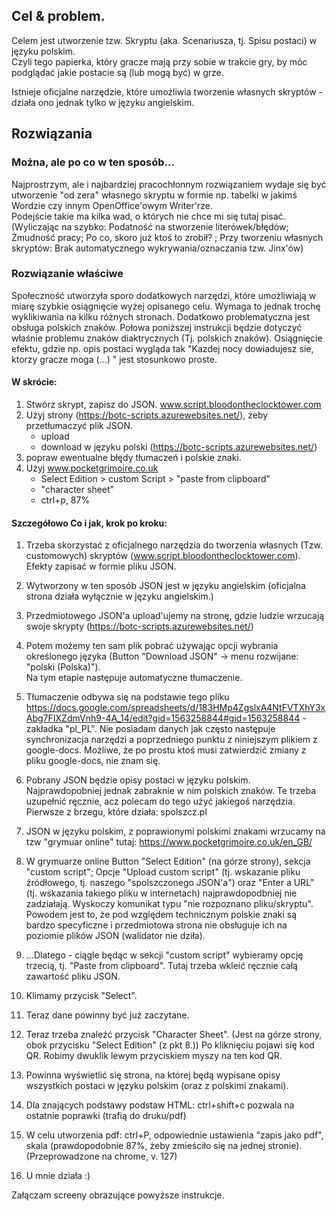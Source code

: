 ## Cel & problem.

Celem jest utworzenie tzw. Skryptu (aka. Scenariusza, tj. Spisu postaci) w języku polskim.  
Czyli tego papierka, który gracze mają przy sobie w trakcie gry, by móc podglądać jakie postacie są (lub mogą być) w grze.

Istnieje oficjalne narzędzie, które umożliwia tworzenie własnych skryptów - działa ono jednak tylko w języku angielskim.

## Rozwiązania

### Można, ale po co w ten sposób...

Najprostrzym, ale i najbardziej pracochłonnym rozwiązaniem wydaje się być utworzenie "od zera" własnego skryptu w formie np. tabelki w jakimś Wordzie czy innym OpenOffice'owym Writer'rze.  
Podejście takie ma kilka wad, o których nie chce mi się tutaj pisać.  
(Wyliczając na szybko: Podatność na stworzenie literówek/błędów; Żmudność pracy; Po co, skoro już ktoś to zrobił? ; Przy tworzeniu własnych skryptów: Brak automatycznego wykrywania/oznaczania tzw. Jinx'ów)

### Rozwiązanie właściwe

Społeczność utworzyła sporo dodatkowych narzędzi, które umożliwiają w miarę szybkie osiągnięcie wyżej opisanego celu.
Wymaga to jednak trochę wyklikiwania na kilku różnych stronach.
Dodatkowo problematyczna jest obsługa polskich znaków.
Połowa poniższej instrukcji będzie dotyczyć właśnie problemu znaków diaktrycznych (Tj. polskich znaków).
Osiągnięcie efektu, gdzie np. opis postaci wygląda tak "Kazdej nocy dowiadujesz sie, ktorzy gracze moga (...) " jest stosunkowo proste.

#### W skrócie:

1. Stwórz skrypt, zapisz do JSON. www.script.bloodontheclocktower.com
2. Użyj strony (https://botc-scripts.azurewebsites.net/), żeby przetłumaczyć plik JSON.
   - upload
   - download w języku polski (https://botc-scripts.azurewebsites.net/)
3. popraw ewentualne błędy tłumaczeń i polskie znaki.
4. Użyj www.pocketgrimoire.co.uk
   - Select Edition > custom Script > "paste from clipboard"
   - "character sheet"
   - ctrl+p, 87%

#### Szczegółowo Co i jak, krok po kroku:

1. Trzeba skorzystać z oficjalnego narzędzia do tworzenia własnych (Tzw. customowych) skryptów (www.script.bloodontheclocktower.com). Efekty zapisać w formie pliku JSON.
2. Wytworzony w ten sposób JSON jest w języku angielskim (oficjalna strona działa wyłącznie w języku angielskim.)
3. Przedmiotowego JSON'a upload'ujemy na stronę, gdzie ludzie wrzucają swoje skrypty (https://botc-scripts.azurewebsites.net/)
4. Potem możemy ten sam plik pobrać używając opcji wybrania określonego języka (Button "Download JSON" -> menu rozwijane: "polski (Polska)").  
   Na tym etapie następuje automatyczne tłumaczenie.
5. Tłumaczenie odbywa się na podstawie tego pliku https://docs.google.com/spreadsheets/d/183HMp4ZgslxA4NtFVTXhY3xAbg7FIXZdmVnh9-4A_14/edit?gid=1563258844#gid=1563258844 - zakładka "pl_PL".
   Nie posiadam danych jak często następuje synchronizacja narzędzi a poprzedniego punktu z niniejszym plikiem z google-docs. Możliwe, że po prostu ktoś musi zatwierdzić zmiany z pliku google-docs, nie znam się.
6. Pobrany JSON będzie opisy postaci w języku polskim. Najprawdopobniej jednak zabraknie w nim polskich znaków. Te trzeba uzupełnić ręcznie, acz polecam do tego użyć jakiegoś narzędzia. Pierwsze z brzegu, które działa: spolszcz.pl
7. JSON w języku polskim, z poprawionymi polskimi znakami wrzucamy na tzw "grymuar online" tutaj: https://www.pocketgrimoire.co.uk/en_GB/

8. W grymuarze online Button "Select Edition" (na górze strony), sekcja "custom script";
   Opcje "Upload custom script" (tj. wskazanie pliku źródłowego, tj. naszego "spolszczonego JSON'a") oraz "Enter a URL" (tj. wskazania takiego pliku w internetach) najprawdopodbniej nie zadziałają. Wyskoczy komunikat typu "nie rozpoznano pliku/skryptu". Powodem jest to, że pod względem technicznym polskie znaki są bardzo specyficzne i przedmiotowa strona nie obsługuje ich na poziomie plików JSON (walidator nie dziła).
9. ...Dlatego - ciągle będąc w sekcji "custom script" wybieramy opcję trzecią, tj. "Paste from clipboard". Tutaj trzeba wkleić ręcznie całą zawartość pliku JSON.
10. Klimamy przycisk "Select".
11. Teraz dane powinny być już zaczytane.

12. Teraz trzeba znaleźć przycisk "Character Sheet". (Jest na górze strony, obok przycisku "Select Edition" (z pkt 8.))
    Po kliknięciu pojawi się kod QR. Robimy dwuklik lewym przyciskiem myszy na ten kod QR.
13. Powinna wyświetlić się strona, na której będą wypisane opisy wszystkich postaci w języku polskim (oraz z polskimi znakami).
14. Dla znających podstawy podstaw HTML: ctrl+shift+c pozwala na ostatnie poprawki (trafią do druku/pdf)
15. W celu utworzenia pdf: ctrl+P, odpowiednie ustawienia "zapis jako pdf", skala (prawdopodobnie 87%, żeby zmieściło się na jednej stronie).  
    (Przeprowadzone na chrome, v. 127)
16. U mnie działa :)

Załączam screeny obrazujące powyższe instrukcje.
